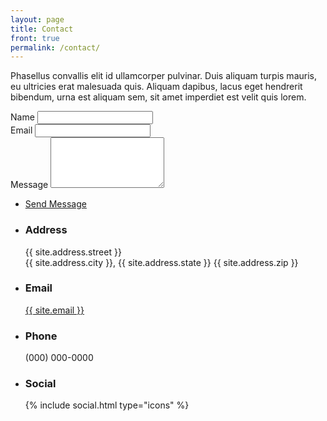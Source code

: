 ```yaml
---
layout: page
title: Contact
front: true
permalink: /contact/
---
```


<p>Phasellus convallis elit id ullamcorper pulvinar. Duis aliquam turpis mauris, eu ultricies erat malesuada quis. Aliquam dapibus, lacus eget hendrerit bibendum, urna est aliquam sem, sit amet imperdiet est velit quis lorem.</p>
<div class="split style1">
	<section>
		<form method="post" action="#">
			<div class="field half first">
				<label for="name">Name</label>
				<input type="text" name="name" id="name" />
			</div>
			<div class="field half">
				<label for="email">Email</label>
				<input type="text" name="email" id="email" />
			</div>
			<div class="field">
				<label for="message">Message</label>
				<textarea name="message" id="message" rows="5"></textarea>
			</div>
			<ul class="actions">
				<li><a href="" class="button submit">Send Message</a></li>
			</ul>
		</form>
	</section>
	<section>
		<ul class="contact">
			<li>
				<h3>Address</h3>
				<span>{{ site.address.street }}<br />
				{{ site.address.city }}, {{ site.address.state }} {{ site.address.zip }}</span>
			</li>
			<li>
				<h3>Email</h3>
				<a href="#">{{ site.email }}</a>
			</li>
			<li>
				<h3>Phone</h3>
				<span>(000) 000-0000</span>
			</li>
			<li>
				<h3>Social</h3>
				{% include social.html type="icons" %}
			</li>
		</ul>
	</section>
</div>

